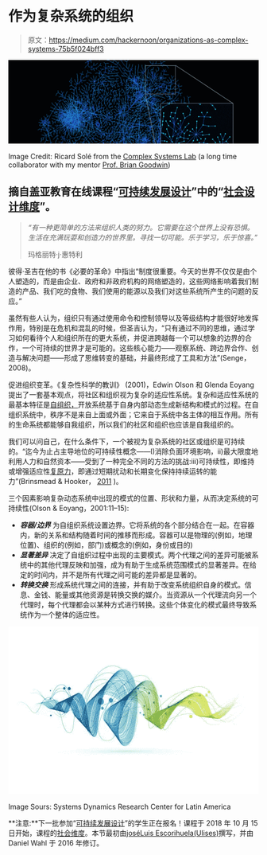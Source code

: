 # 作为复杂系统的组织

> 原文：<https://medium.com/hackernoon/organizations-as-complex-systems-75b5f024bff3>

![](img/ea97596623dd1d848ea3c3ebf19e24dd.png)

Image Credit: Ricard Solé from the [Complex Systems Lab](https://www.ibe.upf-csic.es/sole) (a long time collaborator with my mentor [Prof. Brian Goodwin](https://www.theguardian.com/theguardian/2009/aug/09/brian-goodwin-obituary))

## 摘自盖亚教育在线课程“[可持续发展设计](https://gaiaeducation.org/elearning/design-for-sustainability/)”中的“[社会设计维度](https://gaiaeducation.org/elearning/design-for-sustainability/social-design/)”。

> *“有一种更简单的方法来组织人类的努力。它需要在这个世界上没有恐惧。生活在充满玩耍和创造力的世界里。寻找一切可能。乐于学习，乐于惊喜。”*
> 
> 玛格丽特·j·惠特利

彼得·圣吉在他的书《必要的革命》中指出“制度很重要。今天的世界不仅仅是由个人塑造的，而是由企业、政府和非政府机构的网络塑造的，这些网络影响着我们制造的产品、我们吃的食物、我们使用的能源以及我们对这些系统所产生的问题的反应。”

虽然有些人认为，组织只有通过使用命令和控制领导以及等级结构才能很好地发挥作用，特别是在危机和混乱的时候，但圣吉认为，“只有通过不同的思维，通过学习如何看待个人和组织所在的更大系统，并促进跨越每一个可以想象的边界的合作，一个可持续的世界才是可能的。这些核心能力——观察系统、跨边界合作、创造与解决问题——形成了思维转变的基础，并最终形成了工具和方法”(Senge，2008)。

促进组织变革。《复杂性科学的教训》 (2001)，Edwin Olson 和 Glenda Eoyang 提出了一套基本观点，将社区和组织视为复杂的适应性系统。复杂和适应性系统的最基本特征是[自组织，](http://en.wikipedia.org/wiki/Self-organization)开放系统基于自身内部动态生成新结构和模式的过程。在自组织系统中，秩序不是来自上面或外面；它来自于系统中各主体的相互作用。所有的生命系统都能够自我组织，所以我们的社区和组织也应该是自我组织的。

我们可以问自己，在什么条件下，一个被视为复杂系统的社区或组织是可持续的。“迄今为止占主导地位的可持续性概念——I)消除负面环境影响，ii)最大限度地利用人力和自然资本——受到了一种完全不同的方法的挑战:iii)可持续性，即维持或增强适应性[复原力](http://en.wikipedia.org/wiki/Resilience_(ecology))，即通过短期扰动和长期变化保持持续运转的能力”(Brinsmead & Hooker， [2011](http://www.johnwoods.ca/HPS/Brinsmead%20Hooker%20ComplexitySustainableDevelopment-2F.pdf) )。

三个因素影响复杂动态系统中出现的模式的位置、形状和力量，从而决定系统的可持续性(Olson & Eoyang，2001:11–15):

*   ***容器/边界*** 为自组织系统设置边界。它将系统的各个部分结合在一起。在容器内，新的关系和结构随着时间的推移而形成。容器可以是物理的(例如，地理位置)、组织的(例如，部门)或概念的(例如，身份或目的)
*   ***显著差异*** 决定了自组织过程中出现的主要模式。两个代理之间的差异可能被系统中的其他代理反映和加强，成为有助于生成系统范围模式的显著差异。在给定的时间内，并不是所有代理之间可能的差异都是显著的。
*   ***转换交换*** 形成系统代理之间的连接，并有助于改变系统组织自身的模式。信息、金钱、能量或其他资源是转换交换的媒介。当资源从一个代理流向另一个代理时，每个代理都会以某种方式进行转换。这些个体变化的模式最终导致系统作为一个整体的适应性。

![](img/77e319a79219e3b1eeacab01651602e3.png)

Image Sours: Systems Dynamics Research Center for Latin America

**注意:**下一批参加“[可持续发展设计](https://gaiaeducation.org/elearning/design-for-sustainability/)”的学生正在报名！课程于 2018 年 10 月 15 日开始，课程的[社会维度](https://gaiaeducation.org/elearning/design-for-sustainability/social-design/)。本节最初由[joséLuis Escorihuela(Ulises)](https://es.linkedin.com/in/josé-luis-escorihuela-ulises-665b7a1b)撰写，并由 Daniel Wahl 于 2016 年修订。